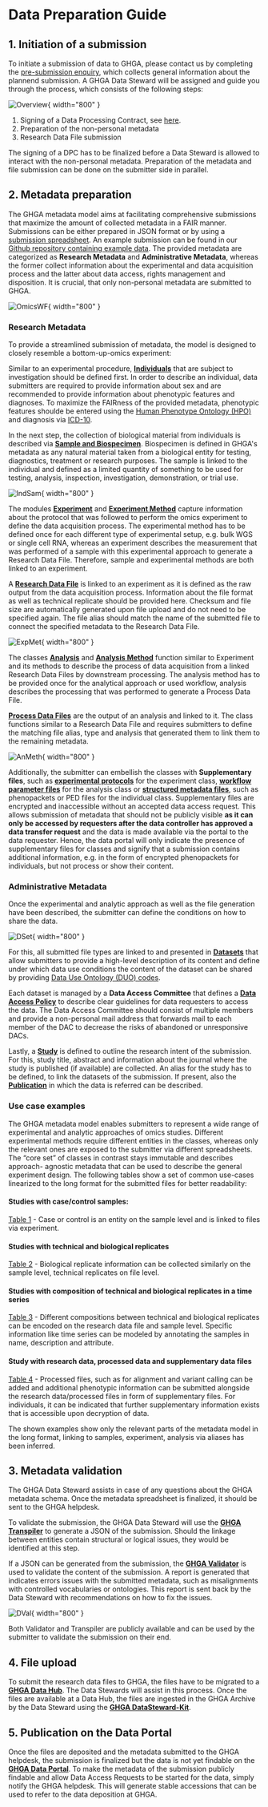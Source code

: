 # Data Preparation Guide

## 1. Initiation of a submission
To initiate a submission of data to GHGA, please contact us by completing the [pre-submission enquiry](https://www.ghga.de/about-us/presubmission-enquiries), which collects general information about the plannend submission. A GHGA Data Steward will be assigned and guide you through the process, which consists of the following steps:

  ![Overview](../../assets/img/Submisison_overviewsimplified.png){ width="800" }

1. Signing of a Data Processing Contract, see [here](dpc_preparation.md).
2. Preparation of the non-personal metadata
3. Research Data File submission

The signing of a DPC has to be finalized before a Data Steward is allowed to interact with the non-personal metadata. Preparation of the metadata and file submission can be done on the submitter side in parallel.

## 2. Metadata preparation
The GHGA metadata model aims at facilitating comprehensive submissions that maximize the amount of collected metadata in a FAIR manner. Submissions can be either prepared in JSON format or by using a [submission spreadsheet](https://github.com/ghga-de/ghga-metadata-schema/tree/main/spreadsheets). An example submission can be found in our [Github repository containing example data](https://github.com/ghga-de/example-data). The provided metadata are categorized as **Research Metadata** and **Administrative Metadata**, whereas the former collect information about the experimental and data acquisition process and the latter about data access, rights management and disposition. It is crucial, that only non-personal metadata are submitted to GHGA.

  ![OmicsWF](../../assets/img/User_stories_Submitting_Data_Data_Prep_Metadata_overview.png){ width="800" }

### Research Metadata
To provide a streamlined submission of metadata, the model is designed to closely resemble a bottom-up-omics experiment:

Similar to an experimental procedure, [**Individuals**](https://docs.ghga.de/metadata/entities/#individual) that are subject to investigation should be defined first. 
In order to describe an individual, data submitters are required to provide information about sex and are recommended to provide information about phenotypic features and diagnoses. 
To maximize the FAIRness of the provided metadata, phenotypic features shoulde be entered using the [Human Phenotype Ontology (HPO)](https://hpo.jax.org/) and diagnosis via [ICD-10](https://www.bfarm.de/EN/Code-systems/Classifications/ICD/ICD-10-WHO/_node.html).

In the next step, the collection of biological material from individuals is described via [**Sample and Biospecimen**](https://docs.ghga.de/metadata/entities/#biospecimensample). Biospecimen is defined in GHGA's metadata as any natural material taken from a biological entity for testing, diagnostics, treatment or research purposes. The sample is linked to the individual and defined as a limited quantity of something to be used for testing, analysis, inspection, investigation, demonstration, or trial use. 

  ![IndSam](../../assets/img/Individual-Sample.png){ width="800" }

The modules [**Experiment**](https://docs.ghga.de/metadata/entities/#experiment) and [**Experiment Method**](https://docs.ghga.de/metadata/entities/#experiment-method) capture information about the protocol that was followed to perform the omics experiment to define the data acquisition process. The experimental method has to be defined once for each different type of experimental setup, e.g. bulk WGS or single cell RNA, whereas an experiment describes the measurement that was performed of a sample with this experimental approach to generate a Research Data File. Therefore, sample and experimental methods are both linked to an experiment.

A [**Research Data File**](https://docs.ghga.de/metadata/entities/#research-data-file) is linked to an experiment as it is defined as the raw output from the data acquisition process. Information about the file format as well as technical replicate should be provided here. Checksum and file size are automatically generated upon file upload and do not need to be specified again. The file alias should match the name of the submitted file to connect the specified metadata to the Research Data File.

  ![ExpMet](../../assets/img/ExperimentMethod.png){ width="800" }

The classes [**Analysis**](https://docs.ghga.de/metadata/entities/#analysis) and [**Analysis Method**](https://docs.ghga.de/metadata/entities/#analysis-method) function similar to Experiment and its methods to describe the process of data acquisition from a linked Research Data Files by downstream processing. The analysis method has to be provided once for the analytical approach or used workflow, analysis describes the processing that was performed to generate a Process Data File.

[**Process Data Files**](https://docs.ghga.de/metadata/entities/#process-data-file) are the output of an analysis and linked to it. The class functions similar to a Research Data File and requires submitters to define the matching file alias, type and analysis that generated them to link them to the remaining metadata.

  ![AnMeth](../../assets/img/AnalysisMethod.png){ width="800" }

Additionally, the submitter can embellish the classes with **Supplementary files**, such as [**experimental protocols**](https://docs.ghga.de/metadata/data_dictionary/ExperimentMethodSupportingFile/) for the experiment class, [**workflow parameter files**](https://docs.ghga.de/metadata/data_dictionary/AnalysisMethodSupportingFile/) for the analysis class or [**structured metadata files**](https://docs.ghga.de/metadata/data_dictionary/IndividualSupportingFile/), such as phenopackets or PED files for the individual class. 
Supplementary files are encrypted and inaccessible without an accepted data access request. 
This allows submission of metadata that should not be publicly visible **as it can only be accessed by requesters after the data controller has approved a data transfer request** and the data is made available via the portal to the data requester. Hence, the data portal will only indicate the presence of supplementary files for classes and signify that a submission contains additional information, e.g. in the form of encrypted phenopackets for individuals, but not process or show their content.

### Administrative Metadata
Once the experimental and analytic approach as well as the file generation have been described, the submitter can define the conditions on how to share the data.

  ![DSet](../../assets/img/Dataset-DAPDAC-StudyPublication.png){ width="800" }

For this, all submitted file types are linked to and presented in [**Datasets**](https://docs.ghga.de/metadata/entities/#dataset) that allow submitters to provide a high-level description of its content and define under which data use conditions the content of the dataset can be shared by providing [Data Use Ontology (DUO) codes](https://www.ga4gh.org/product/data-use-ontology-duo/). 

Each dataset is managed by a **Data Access Committee** that defines a [**Data Access Policy**](https://docs.ghga.de/metadata/entities/#data-access-policy-and-committee) to describe clear guidelines for data requesters to access the data. The Data Access Committee should consist of multiple members and provide a non-personal mail address that forwards mail to each member of the DAC to decrease the risks of abandoned or unresponsive DACs.

Lastly, a [**Study**](https://docs.ghga.de/metadata/entities/#study) is defined to outline the research intent of the submission. For this, study title, abstract and information about the journal where the study is published (if available) are collected. An alias for the study has to be defined, to link the datasets of the submission. If present, also the [**Publication**](https://docs.ghga.de/metadata/entities/#publication) in which the data is referred can be described.

### Use case examples

The GHGA metadata model enables submitters to represent a wide range of experimental and analytic approaches of omics studies. Different experimental methods require different entities in the classes, whereas only the relevant ones are exposed to the submitter via different spreadsheets. The “core set” of classes in contrast stays immutable and describes approach- agnostic metadata that can be used to describe the general experiment design. The following tables show a set of common use-cases linearized to the long format for the submitted files for better readability:

#### Studies with case/control samples:
[Table 1](https://docs.google.com/spreadsheets/d/10bTG8TwisxZf_tCOlQc0HunXmDKPsvPkqA6rZG766dY/) - Case or control is an entity on the sample level and is linked to files via experiment.

#### Studies with technical and biological replicates

[Table 2](https://docs.google.com/spreadsheets/d/1xiID3i0sIav79DdmffvTHMJ3kAIfo-jBxrywjZ2BwMI) - Biological replicate information can be collected similarly on the sample level, technical replicates on file level.

#### Studies with composition of technical and biological replicates in a time series

[Table 3](https://docs.google.com/spreadsheets/d/12yr8NGENaf6X-Ma5mhTGieoNc-lbzmKTW-9mVhsgbEA) - Different compositions between technical and biological replicates can be encoded on the research data file and sample level. Specific information like time series can be modeled by annotating the samples in name, description and attribute.

#### Study with research data, processed data and supplementary data files

[Table 4](https://docs.google.com/spreadsheets/d/14roP6smAxw5p_mPeMXlC0KUrab8eEIIJj51xb3Q9mzw) - Processed files, such as for alignment and variant calling can be added and additional phenotypic information can be submitted alongside the research data/processed files in form of supplementary files. For individuals, it can be indicated that further supplementary information exists that is accessible upon decryption of data.

The shown examples show only the relevant parts of the metadata model in the long format, linking to samples, experiment, analysis via aliases has been inferred.

## 3. Metadata validation
The GHGA Data Steward assists in case of any questions about the GHGA metadata schema. Once the metadata spreadsheet is finalized, it should be sent to the GHGA helpdesk. 

To validate the submission, the GHGA Data Steward will use the [**GHGA Transpiler**](https://docs.ghga.de/cli_tools/transpiler/) to generate a JSON of the submission. Should the linkage between entities contain structural or logical issues, they would be identified at this step. 

If a JSON can be generated from the submission, the [**GHGA Validator**](https://docs.ghga.de/cli_tools/validator/) is used to validate the content of the submission. A report is generated that indicates errors issues with the submitted metadata, such as misalignments with controlled vocabularies or ontologies. This report is sent back by the Data Steward with recommendations on how to fix the issues. 

  ![DVal](../../assets/img/User_stories_Submitting_Data_Data_Prep_Validation.png){ width="800" }

Both Validator and Transpiler are publicly available and can be used by the submitter to validate the submission on their end.

## 4. File upload
To submit the research data files to GHGA, the files have to be migrated to a [**GHGA Data Hub**](https://www.ghga.de/about-us/how-we-work/data-hubs). The Data Stewards will assist in this process. Once the files are available at a Data Hub, the files are ingested in the GHGA Archive by the Data Steward using the [**GHGA DataSteward-Kit**](https://github.com/ghga-de/ghga-datasteward-kit). 

## 5. Publication on the Data Portal
Once the files are deposited and the metadata submitted to the GHGA helpdesk, the submission is finalized but the data is not yet findable on the [**GHGA Data Portal**](https://data.ghga.de/). To make the metadata of the submission publicly findable and allow Data Access Requests to be started for the data, simply notify the GHGA helpdesk. This will generate stable accessions that can be used to refer to the data deposition at GHGA.

